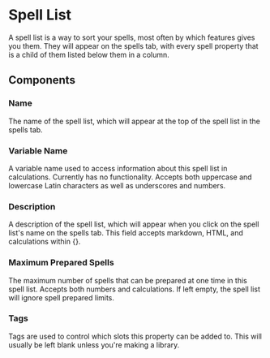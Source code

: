 # Spell List

A spell list is a way to sort your spells, most often by which features gives you them. They will appear on the spells tab, with every spell property that is a child of them listed below them in a column.

## Components

### Name

The name of the spell list, which will appear at the top of the spell list in the spells tab.

### Variable Name

A variable name used to access information about this spell list in calculations. Currently has no functionality. Accepts both uppercase and lowercase Latin characters as well as underscores and numbers.

### Description

A description of the spell list, which will appear when you click on the spell list's name on the spells tab. This field accepts markdown, HTML, and calculations within {}.

### Maximum Prepared Spells

The maximum number of spells that can be prepared at one time in this spell list. Accepts both numbers and calculations. If left empty, the spell list will ignore spell prepared limits.

### Tags

Tags are used to control which slots this property can be added to. This will usually be left blank unless you're making a library.
